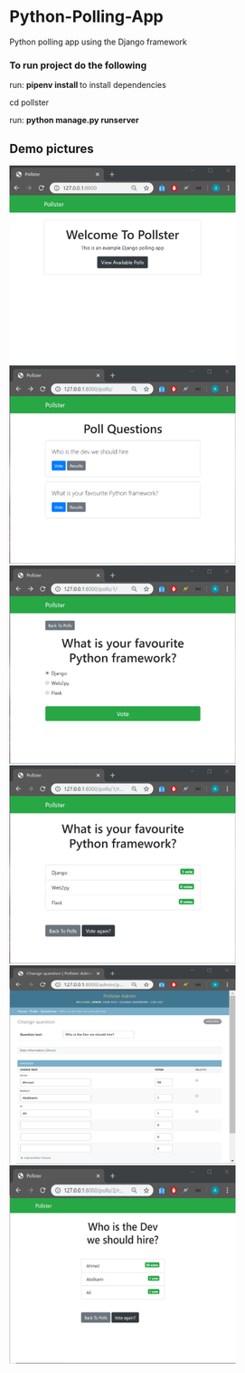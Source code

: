 # Python-Polling-App
Python polling app using the Django framework
### To run project do the following
<p> run: <strong>  pipenv install </strong> to install dependencies </p>
<p> cd pollster </p>
<p> run: <strong> python manage.py runserver </strong>
<h2> Demo pictures</h2>

<div>
<img src="./related-pics/home.png" height=350 width="400"/>
<img src="./related-pics/questions.png" height=350 width="400"/>
<img src="./related-pics/framework-questions.png" height=350 width="400"/>
<img src="./related-pics/framework-answers.png" height=350 width="400"/>
<img src="./related-pics/admin-page.png" height=350 width="400"/>
<img src="./related-pics/true-results.png" height=350 width="400"/>
</div>

